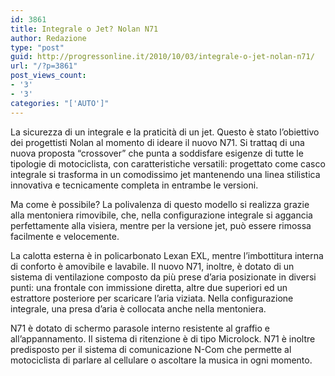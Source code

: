 ```yaml
---
id: 3861
title: Integrale o Jet? Nolan N71
author: Redazione
type: "post"
guid: http://progressonline.it/2010/10/03/integrale-o-jet-nolan-n71/
url: "/?p=3861"
post_views_count:
- '3'
- '3'
categories: "['AUTO']"
---
```


La sicurezza di un integrale e la praticità di un jet. Questo è stato l’obiettivo dei progettisti Nolan al momento di ideare il nuovo N71. Si trattaq di una nuova proposta “crossover” che punta a soddisfare esigenze di tutte le tipologie di motociclista, con caratteristiche versatili: progettato come casco integrale si trasforma in un comodissimo jet mantenendo una linea stilistica innovativa e tecnicamente completa in entrambe le versioni.  
   
Ma come è possibile? La polivalenza di questo modello si realizza grazie alla mentoniera rimovibile, che, nella configurazione integrale si aggancia perfettamente alla visiera, mentre per la versione jet, può essere rimossa facilmente e velocemente.  
   
La calotta esterna è in policarbonato Lexan EXL, mentre l’imbottitura interna di conforto è amovibile e lavabile. Il nuovo N71, inoltre, è dotato di un sistema di ventilazione composto da più prese d’aria posizionate in diversi punti: una frontale con immissione diretta, altre due superiori ed un estrattore posteriore per scaricare l’aria viziata. Nella configurazione integrale, una presa d’aria è collocata anche nella mentoniera.   
   
N71 è dotato di schermo parasole interno resistente al graffio e all’appannamento. Il sistema di ritenzione è di tipo Microlock. N71 è inoltre predisposto per il sistema di comunicazione N-Com che permette al motociclista di parlare al cellulare o ascoltare la musica in ogni momento.